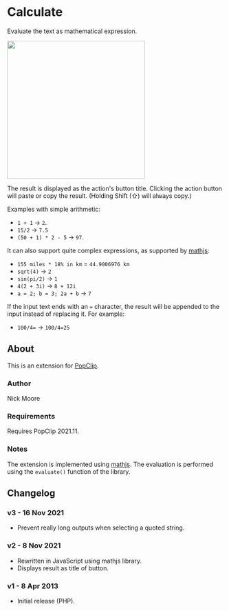 # Calculate

Evaluate the text as mathematical expression.

<img src="https://raw.githubusercontent.com/pilotmoon/PopClip-Extensions/master/source/Calculate.popclipext/Calculate-demo.gif" width="320px">

The result is displayed as the action's button title. Clicking the action button will paste or copy the result. (Holding Shift (⇧) will always copy.)

Examples with simple arithmetic:

* `1 + 1` → `2`.
* `15/2` → `7.5`
* `(50 + 1) * 2 - 5` → `97`.

It can also support quite complex expressions, as supported by [mathjs](https://mathjs.org/):

* `155 miles * 18% in km` = `44.9006976 km`
* `sqrt(4)` → `2`
* `sin(pi/2)` → `1`
* `4(2 + 3i)` → `8 + 12i`
* `a = 2; b = 3; 2a + b` → `7`

If the input text ends with an `=` character, the result will be appended to the input instead of replacing it. For example:

* `100/4=` → `100/4=25`

## About

This is an extension for [PopClip](https://pilotmoon.com/popclip/).

### Author

Nick Moore

### Requirements

Requires PopClip 2021.11.

### Notes

The extension is implemented using [mathjs](https://mathjs.org/). The evaluation is performed using the `evaluate()` function of the library.

## Changelog

### v3 - 16 Nov 2021

<!-- * Allow input and output with comma as decimal separator, as per system locale e.g. `3,1 * 2` → `6,2` -->
* Prevent really long outputs when selecting a quoted string.

### v2 - 8 Nov 2021

* Rewritten in JavaScript using mathjs library.
* Displays result as title of button.

### v1 - 8 Apr 2013

* Initial release (PHP).
